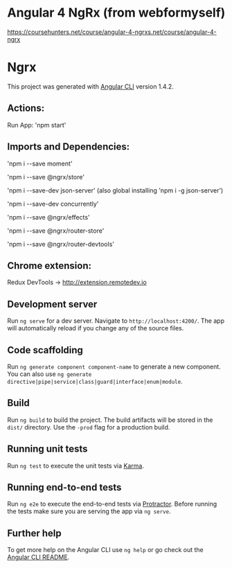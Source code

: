# Angular 4 NgRx (from webformyself)
https://coursehunters.net/course/angular-4-ngrxs.net/course/angular-4-ngrx

# Ngrx

This project was generated with [Angular CLI](https://github.com/angular/angular-cli) version 1.4.2.

## Actions:
Run App: 'npm start'

## Imports and Dependencies:
'npm i --save moment'

'npm i --save @ngrx/store'

'npm i --save-dev json-server'
(also global installing 'npm i -g json-server')

'npm i --save-dev concurrently'

'npm i --save @ngrx/effects' 

'npm i --save @ngrx/router-store'

'npm i --save @ngrx/router-devtools'

## Chrome extension:
Redux DevTools -> http://extension.remotedev.io

## Development server

Run `ng serve` for a dev server. Navigate to `http://localhost:4200/`. The app will automatically reload if you change any of the source files.

## Code scaffolding

Run `ng generate component component-name` to generate a new component. You can also use `ng generate directive|pipe|service|class|guard|interface|enum|module`.

## Build

Run `ng build` to build the project. The build artifacts will be stored in the `dist/` directory. Use the `-prod` flag for a production build.

## Running unit tests

Run `ng test` to execute the unit tests via [Karma](https://karma-runner.github.io).

## Running end-to-end tests

Run `ng e2e` to execute the end-to-end tests via [Protractor](http://www.protractortest.org/).
Before running the tests make sure you are serving the app via `ng serve`.

## Further help

To get more help on the Angular CLI use `ng help` or go check out the [Angular CLI README](https://github.com/angular/angular-cli/blob/master/README.md).
